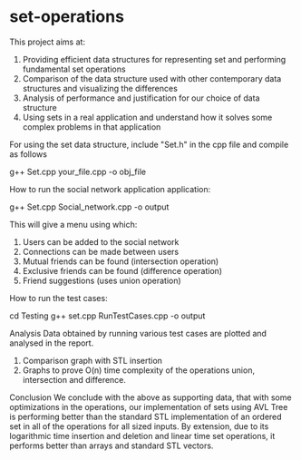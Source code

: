 # set-operations


This project aims at:
1. Providing efficient data structures for representing set and performing fundamental set operations
2. Comparison of the data structure used with other contemporary data structures and visualizing the differences
3. Analysis of performance and justification for our choice of data structure
4. Using sets in a real application and understand how it solves some complex problems in that application

For using the set data structure, include "Set.h" in the cpp file and compile as follows

g++ Set.cpp your_file.cpp -o obj_file



How to run the social network application application:

g++ Set.cpp Social_network.cpp -o output


This will give a menu using which:
1. Users can be added to the social network
2. Connections can be made between users
3. Mutual friends can be found (intersection operation)
4. Exclusive friends can be found (difference operation)
5. Friend suggestions (uses union operation)



How to run the test cases:

cd Testing
g++ set.cpp RunTestCases.cpp -o output


Analysis
Data obtained by running various test cases are plotted and analysed in the report.
1. Comparison graph with STL insertion
2. Graphs to prove O(n) time complexity of the operations union, intersection and difference.


Conclusion
We conclude with the above as supporting data, that with some optimizations in the operations, our implementation of sets using AVL Tree is performing better than the standard STL implementation of an ordered set in all of the operations for all sized inputs. By extension, due to its logarithmic time insertion and deletion and linear time set operations, it performs better than arrays and standard STL vectors.



